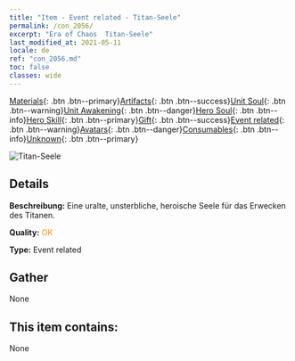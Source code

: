 ```yaml
---
title: "Item - Event related - Titan-Seele"
permalink: /con_2056/
excerpt: "Era of Chaos  Titan-Seele"
last_modified_at: 2021-05-11
locale: de
ref: "con_2056.md"
toc: false
classes: wide
---
```

 [Materials](/ItemsDE/){: .btn .btn--primary}[Artifacts](/ItemsDE/Artifacts/){: .btn .btn--success}[Unit Soul](/ItemsDE/UnitSoul/){: .btn .btn--warning}[Unit Awakening](/ItemsDE/UnitAwakening/){: .btn .btn--danger}[Hero Soul](/ItemsDE/HeroSoul/){: .btn .btn--info}[Hero Skill](/ItemsDE/HeroSkill/){: .btn .btn--primary}[Gift](/ItemsDE/Gift/){: .btn .btn--success}[Event related](/ItemsDE/Events/){: .btn .btn--warning}[Avatars](/ItemsDE/Avatars/){: .btn .btn--danger}[Consumables](/ItemsDE/Consumables/){: .btn .btn--info}[Unknown](/ItemsDE/Unknown/){: .btn .btn--primary}

 ![Titan-Seele](/images/t/juexing_607.jpg)

## Details
 **Beschreibung:** Eine uralte, unsterbliche, heroische Seele für das Erwecken des Titanen.

 **Quality:** <span style="color: #FF8C00">OK</span>

 **Type:** Event related

## Gather

  None

## This item contains:

  None

